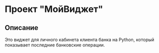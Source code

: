 # Проект "МойВиджет"

## Описание

Это виджет для личного кабинета клиента банка на Python, который показывает последние банковские операции.

